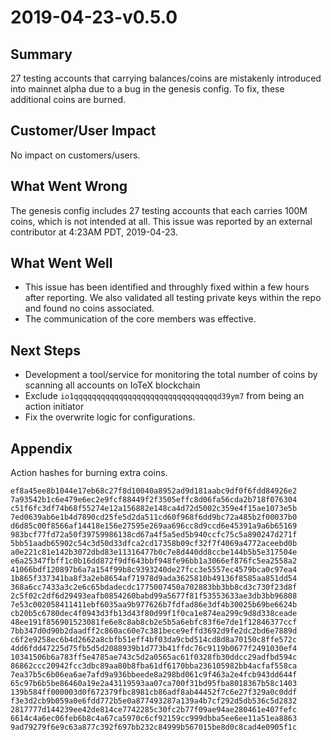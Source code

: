 # 2019-04-23-v0.5.0

## Summary
27 testing accounts that carrying balances/coins are mistakenly introduced into mainnet alpha due to a bug in the genesis config. To fix, these additional coins are burned.

## Customer/User Impact
No impact on customers/users.

## What Went Wrong
The genesis config includes 27 testing accounts that each carries 100M coins, which is not intended at all. This issue was reported by an external contributor at 4:23AM PDT, 2019-04-23.

## What Went Well
- This issue has been identified and throughly fixed within a few hours after reporting. We also validated all testing private keys within the repo and found no coins associated.
- The communication of the core members was effective.

## Next Steps
- Development a tool/service for monitoring the total number of coins by scanning all accounts on IoTeX blockchain
- Exclude `io1qqqqqqqqqqqqqqqqqqqqqqqqqqqqqqqqd39ym7` from being an action initiator
- Fix the overwrite logic for configurations.

## Appendix
Action hashes for burning extra coins.
```
ef8a45ee8b1044e17eb68c27f8d10040a8952ad9d181aabc9df0f6fdd84926e2
7a93542b1c6e479e6ec2e9fcf88449f2f3505effc8d06fa56cda2b718f076304
c51f6fc3df74b68f55274e12a156882e148ca4d72d5002c359e4f15ae1073e5b
7ed0639ab6e1b4d7890cd25fe5d2da511cd60f968f6dd9bc72a485b2f00037b0
d6d85c00f8566af14418e156e27595e269aa696cc8d9ccd6e45391a9a6b65169
983bcf77fd72a50f39759986138cd67a4f5a5ed5b940ccfc75c5a890247d271f
5bb51aadb65902c54c3d50d33dfca2cd17358b09cf32f7f4069a4772aceebd0b
a0e221c81e142b3072dbd83e11316477b0c7e8d440dd8ccbe144b5b5e317504e
e6a25347fbff1c0b16dd872f9df643bbf948fe96bb1a3066ef876fc5ea2558a2
41066bdf120897b6a7a154f99b8c9393240de27fcc3e5557ec4579bca0c97ea4
1b865f337341ba8f3a2eb8654af71978d9ada3625810b49136f8585aa851dd54
368a6cc7433a3c2e6c65bdadecdc1775007450a702883bb3bb8cd3c730f23d8f
2c5f02c2df6d29493eafb0854260babd99a5677f81f53553633ae3db3bb96808
7e53c002058411411ebf6035aa9b977626b7fdfad86e3df4b30025b69be6624b
cb20b5c6780dec4f0943d3fb13d43f80d99f1f0ca1e874ea299c9d8d338ceade
48ee191f856901523081fe6e8c8ab8cb2e5b5a6ebfc83f6e7de1f12846377ccf
7bb347d0d90b2daadff2c860ac60e7c381bece9effd3692d9fe2dc2bd6e7889d
c6f2e9258ec6b4d2662a8cbfb51eff4bf03da9cbd514cd8d8a70150c8ffe572c
4dd6fdd47225d75fb5d5d2088939b1d773b41ffdc76c9119b0677f2491030ef4
10341506b6a783ff5e4785ae743c5d2a0565ac61f0328fb30ddcc29adfbd594c
86862ccc20942fcc3dbc89aa80b8fba61df6170bba236105982bb4acfaf558ca
7ea37b5c6b06ea6ae7afd9a936bbeede8a298bd061c9f463a2e4fcb943dd644f
65c97b6b5be86460a19e2a43119593aa07ca700f31bd95fba8018367b58c1403
139b584ff000003d0f672379fbc8981cb86adf8ab44452f7c6e27f329a0c0ddf
f3e3d2cb9b059a0e6fdd772b5e0a877493287a139a4b7cf292d5db536c5d2832
2817777d144239ee42de814ce7742285c30fc2b77f09ae94ae280461e407fefc
6614c4a6ec06feb6b8c4a67ca5970c6cf92159cc999dbba5ee6ee11a51ea8863
9ad79279f6e9c63a877c392f697bb232c84999b567015be8d0c8cad4e0905f1c
```
